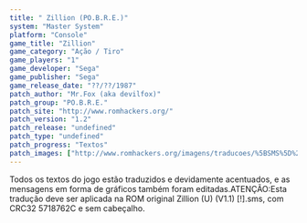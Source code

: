 ```yaml
---
title: " Zillion (PO.B.R.E.)"
system: "Master System"
platform: "Console"
game_title: "Zillion"
game_category: "Ação / Tiro"
game_players: "1"
game_developer: "Sega"
game_publisher: "Sega"
game_release_date: "??/??/1987"
patch_author: "Mr.Fox (aka devilfox)"
patch_group: "PO.B.R.E."
patch_site: "http://www.romhackers.org/"
patch_version: "1.2"
patch_release: "undefined"
patch_type: "undefined"
patch_progress: "Textos"
patch_images: ["http://www.romhackers.org/imagens/traducoes/%5BSMS%5D%20Zillion%20-%20POBRE%20-%201.png","http://www.romhackers.org/imagens/traducoes/%5BSMS%5D%20Zillion%20-%20POBRE%20-%202.png","http://www.romhackers.org/imagens/traducoes/%5BSMS%5D%20Zillion%20-%20POBRE%20-%203.png"]
---
```

Todos os textos do jogo estão traduzidos e devidamente acentuados, e as mensagens em forma de gráficos também foram editadas.ATENÇÃO:Esta tradução deve ser aplicada na ROM original Zillion (U) (V1.1) [!].sms, com CRC32 5718762C e sem cabeçalho.